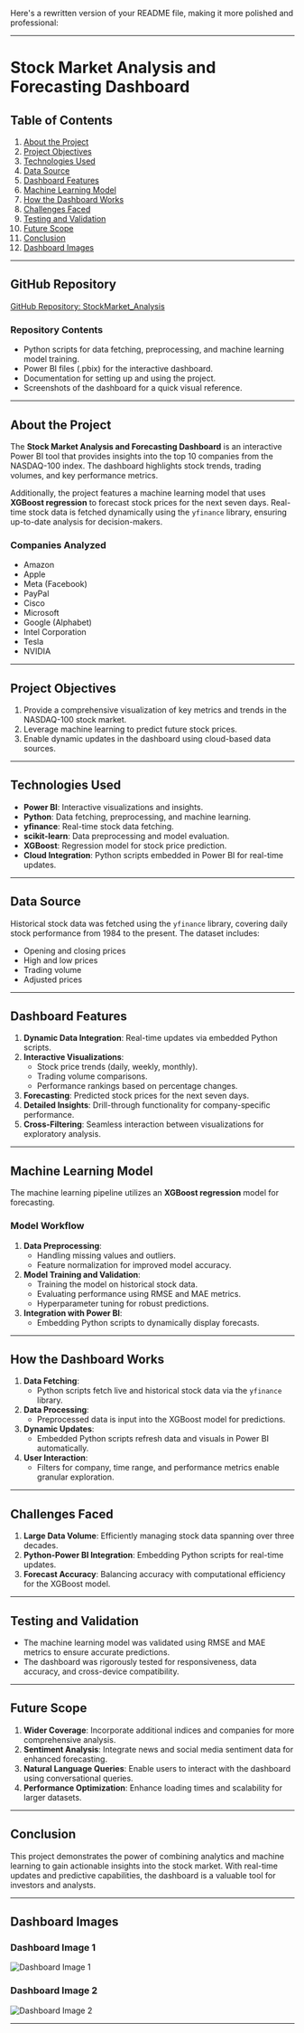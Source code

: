 Here's a rewritten version of your README file, making it more polished and professional:

---

# **Stock Market Analysis and Forecasting Dashboard**

## **Table of Contents**  
1. [About the Project](#about-the-project)  
2. [Project Objectives](#project-objectives)  
3. [Technologies Used](#technologies-used)  
4. [Data Source](#data-source)  
5. [Dashboard Features](#dashboard-features)  
6. [Machine Learning Model](#machine-learning-model)  
7. [How the Dashboard Works](#how-the-dashboard-works)  
8. [Challenges Faced](#challenges-faced)  
9. [Testing and Validation](#testing-and-validation)  
10. [Future Scope](#future-scope)  
11. [Conclusion](#conclusion)  
12. [Dashboard Images](#dashboard-images)

---

## **GitHub Repository**  
[GitHub Repository: StockMarket_Analysis](https://github.com/Nikitachatse/StockMarket_Analysis)  

### **Repository Contents**  
- Python scripts for data fetching, preprocessing, and machine learning model training.  
- Power BI files (.pbix) for the interactive dashboard.  
- Documentation for setting up and using the project.  
- Screenshots of the dashboard for a quick visual reference.  

---

## **About the Project**  
The **Stock Market Analysis and Forecasting Dashboard** is an interactive Power BI tool that provides insights into the top 10 companies from the NASDAQ-100 index. The dashboard highlights stock trends, trading volumes, and key performance metrics.  

Additionally, the project features a machine learning model that uses **XGBoost regression** to forecast stock prices for the next seven days. Real-time stock data is fetched dynamically using the `yfinance` library, ensuring up-to-date analysis for decision-makers.

### **Companies Analyzed**  
- Amazon  
- Apple  
- Meta (Facebook)  
- PayPal  
- Cisco  
- Microsoft  
- Google (Alphabet)  
- Intel Corporation  
- Tesla  
- NVIDIA  

---

## **Project Objectives**  
1. Provide a comprehensive visualization of key metrics and trends in the NASDAQ-100 stock market.  
2. Leverage machine learning to predict future stock prices.  
3. Enable dynamic updates in the dashboard using cloud-based data sources.  

---

## **Technologies Used**  
- **Power BI**: Interactive visualizations and insights.  
- **Python**: Data fetching, preprocessing, and machine learning.  
- **yfinance**: Real-time stock data fetching.  
- **scikit-learn**: Data preprocessing and model evaluation.  
- **XGBoost**: Regression model for stock price prediction.  
- **Cloud Integration**: Python scripts embedded in Power BI for real-time updates.  

---

## **Data Source**  
Historical stock data was fetched using the `yfinance` library, covering daily stock performance from 1984 to the present. The dataset includes:  
- Opening and closing prices  
- High and low prices  
- Trading volume  
- Adjusted prices  

---

## **Dashboard Features**  
1. **Dynamic Data Integration**: Real-time updates via embedded Python scripts.  
2. **Interactive Visualizations**:  
   - Stock price trends (daily, weekly, monthly).  
   - Trading volume comparisons.  
   - Performance rankings based on percentage changes.  
3. **Forecasting**: Predicted stock prices for the next seven days.  
4. **Detailed Insights**: Drill-through functionality for company-specific performance.  
5. **Cross-Filtering**: Seamless interaction between visualizations for exploratory analysis.  

---

## **Machine Learning Model**  
The machine learning pipeline utilizes an **XGBoost regression** model for forecasting.  

### **Model Workflow**  
1. **Data Preprocessing**:  
   - Handling missing values and outliers.  
   - Feature normalization for improved model accuracy.  
2. **Model Training and Validation**:  
   - Training the model on historical stock data.  
   - Evaluating performance using RMSE and MAE metrics.  
   - Hyperparameter tuning for robust predictions.  
3. **Integration with Power BI**:  
   - Embedding Python scripts to dynamically display forecasts.  

---

## **How the Dashboard Works**  
1. **Data Fetching**:  
   - Python scripts fetch live and historical stock data via the `yfinance` library.  
2. **Data Processing**:  
   - Preprocessed data is input into the XGBoost model for predictions.  
3. **Dynamic Updates**:  
   - Embedded Python scripts refresh data and visuals in Power BI automatically.  
4. **User Interaction**:  
   - Filters for company, time range, and performance metrics enable granular exploration.  

---

## **Challenges Faced**  
1. **Large Data Volume**: Efficiently managing stock data spanning over three decades.  
2. **Python-Power BI Integration**: Embedding Python scripts for real-time updates.  
3. **Forecast Accuracy**: Balancing accuracy with computational efficiency for the XGBoost model.  

---

## **Testing and Validation**  
- The machine learning model was validated using RMSE and MAE metrics to ensure accurate predictions.  
- The dashboard was rigorously tested for responsiveness, data accuracy, and cross-device compatibility.  

---

## **Future Scope**  
1. **Wider Coverage**: Incorporate additional indices and companies for more comprehensive analysis.  
2. **Sentiment Analysis**: Integrate news and social media sentiment data for enhanced forecasting.  
3. **Natural Language Queries**: Enable users to interact with the dashboard using conversational queries.  
4. **Performance Optimization**: Enhance loading times and scalability for larger datasets.  

---

## **Conclusion**  
This project demonstrates the power of combining analytics and machine learning to gain actionable insights into the stock market. With real-time updates and predictive capabilities, the dashboard is a valuable tool for investors and analysts.

---

## **Dashboard Images**

### **Dashboard Image 1**  
![Dashboard Image 1](https://github.com/user-attachments/assets/dd7baea3-b47f-4c0d-8c49-12eb10767ad8)  

### **Dashboard Image 2**  
![Dashboard Image 2](https://github.com/user-attachments/assets/77034c43-ce7e-4898-a535-6fcc4048d7c7)  

--- 
